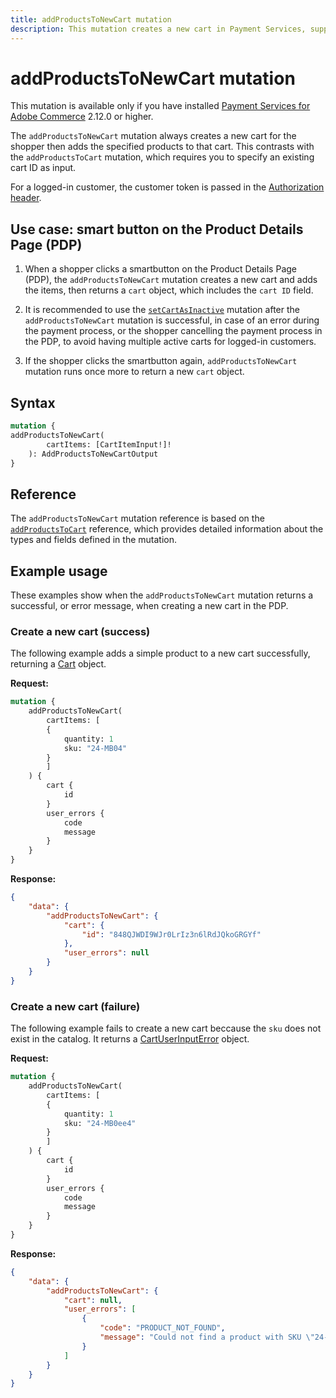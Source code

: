 ```yaml
---
title: addProductsToNewCart mutation
description: This mutation creates a new cart in Payment Services, supporting guest and logged-in customers in the Product Details Page (PDP).
---
```


# addProductsToNewCart mutation

<InlineAlert variant="info" slots="text" />

This mutation is available only if you have installed [Payment Services for Adobe Commerce](https://commercemarketplace.adobe.com/magento-payment-services.html) 2.12.0 or higher.

The `addProductsToNewCart` mutation always creates a new cart for the shopper then adds the specified products to that cart. This contrasts with the `addProductsToCart` mutation, which requires you to specify an existing cart ID as input.

For a logged-in customer, the customer token is passed in the [Authorization header](../../usage/authorization-tokens.md#customer-tokens).

## Use case: smart button on the Product Details Page (PDP)

1. When a shopper clicks a smartbutton on the Product Details Page (PDP), the `addProductsToNewCart` mutation creates a new cart and adds the items, then returns a `cart` object, which includes the `cart ID` field.

1. It is recommended to use the [`setCartAsInactive`](set-cart-inactive.md) mutation after the `addProductsToNewCart` mutation is successful, in case of an error during the payment process, or the shopper cancelling the payment process in the PDP, to avoid having multiple active carts for logged-in customers.

1. If the shopper clicks the smartbutton again, `addProductsToNewCart` mutation runs once more to return a new `cart` object.

## Syntax

```graphql
mutation {
addProductsToNewCart(
        cartItems: [CartItemInput!]!
    ): AddProductsToNewCartOutput 
}
```

## Reference

The `addProductsToNewCart` mutation reference is based on the [`addProductsToCart`](https://developer.adobe.com/commerce/webapi/graphql-api/index.html#mutation-addProductsToCart) reference, which provides detailed information about the types and fields defined in the mutation.

## Example usage

These examples show when the `addProductsToNewCart` mutation returns a successful, or error message, when creating a new cart in the PDP.

### Create a new cart (success)

The following example adds a simple product to a new cart successfully, returning a [Cart](https://developer.adobe.com/commerce/webapi/graphql-api/index.html#definition-Cart) object.

**Request:**

```graphql
mutation {
    addProductsToNewCart(
        cartItems: [
        {
            quantity: 1
            sku: "24-MB04"
        }
        ]
    ) {
        cart {
            id
        }
        user_errors {
            code
            message
        }
    }
}
```

**Response:**

```json
{
    "data": {
        "addProductsToNewCart": {
            "cart": {
                "id": "848QJWDI9WJr0LrIz3n6lRdJQkoGRGYf"
            },
            "user_errors": null
        }
    }
}
```

### Create a new cart (failure)

The following example fails to create a new cart beccause the `sku` does not exist in the catalog. It returns a [CartUserInputError](https://developer.adobe.com/commerce/webapi/graphql-api/index.html#definition-CartUserInputError) object.

**Request:**

```graphql
mutation {
    addProductsToNewCart(
        cartItems: [
        {
            quantity: 1
            sku: "24-MB0ee4"
        }
        ]
    ) {
        cart {
            id
        }
        user_errors {
            code
            message
        }
    }
}
```

**Response:**

```json
{
    "data": {
        "addProductsToNewCart": {
            "cart": null,
            "user_errors": [
                {
                    "code": "PRODUCT_NOT_FOUND",
                    "message": "Could not find a product with SKU \"24-MB0ee4\""
                }
            ]
        }
    }
}
```
